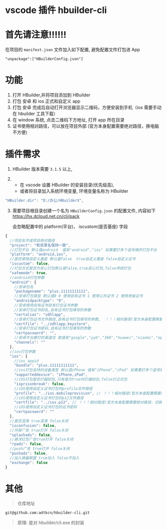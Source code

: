 # vscode 插件 hbuilder-cli

# 首先请注意!!!!!!

在项目的 `manifest.json` 文件加入如下配置, 避免配置文件打包进 App

```
"unpackage":["HBuilderConfig.json"]
```

# 功能

1. 打开 HBuilder,并将项目添加到 HBuilder
2. 打包 安卓 和 ios 正式和自定义 app
3. 打包 安卓 完成后自动打开浏览器显示二维码，方便安装到手机（ios 需要手动在 hbuilder 工具下载）
4. 在 window 系统, 点击二维码下方地址, 打开 app 所在目录
5. 证书使用相对路径，可以放在项目外部 (官方本身配置需要绝对路径，换电脑不方便)

# 插件需求

1. HBuilder 版本需要 `3.1.5` 以上,

2. - 在 vscode 设置 HBuilder 的安装目录(优先级高),
   - 或者将目录加入系统环境变量, 环境变量名称为 HBuilder

```js
"HBuilder.dir": "D:/办公/HBuilderX",
```

3. 需要项目根目录创建一个名为 `HBuilderConfig.json` 的配置文件, 内容如下
   https://hx.dcloud.net.cn/cli/pack

   会忽略配置中的 platform(平台)， iscustom(是否基座) 字段

```js
{
  //项目名字或项目绝对路径
  "project": "和目录名保持一致",
  //打包平台 默认值android  值有"android","ios" 如果要打多个逗号隔开打包平台
  "platform": "android,ios",
  //是否使用自定义基座 默认值false  true自定义基座 false自定义证书
  "iscustom": false,
  //打包方式是否为安心打包默认值false,true安心打包,false传统打包
  "safemode": true,
  //android打包参数
  "android": {
    //安卓包名
    "packagename": "plus.11111111111",
    //安卓打包类型 默认值0 0 使用自有证书 1 使用公共证书 2 使用老版证书
    "androidpacktype": "0",
    //安卓使用自有证书自有打包证书参数
    //安卓打包证书别名,自有证书打包填写的参数
    "certalias": "zdhlapp",
    //安卓打包证书文件路径,自有证书打包填写的参数,  ！！！相对路径(官方本身配置需要绝对路径，切换电脑不方便,改为相对路径)
    "certfile": "../zdhlapp.keystore",
    //安卓打包证书密码,自有证书打包填写的参数
    "certpassword": "",
    //安卓平台要打的渠道包 取值有"google","yyb","360","huawei","xiaomi","oppo","vivo"，如果要打多个逗号隔开
    "channels": ""
  },
  //ios打包参数
  "ios": {
    //ios appid
    "bundle": "plus.11111111111",
    //ios打包支持的设备类型 默认值iPhone 值有"iPhone","iPad" 如果要打多个逗号隔开打包平台
    "supporteddevice": "iPhone,iPad",
    //iOS打包是否打越狱包,只有值为true时打越狱包,false打正式包
    "isprisonbreak": false,
    //iOS使用自定义证书打包的profile文件路径
    "profile": "../ios.mobileprovision", // ！！！相对路径(官方本身配置需要绝对路径，切换电脑不方便,改为相对路径)
    //iOS使用自定义证书打包的p12文件路径
    "certfile": "../ios.p12", // ！！！相对路径(官方本身配置需要绝对路径，切换电脑不方便,改为相对路径)
    //iOS使用自定义证书打包的证书密码
    "certpassword": ""
  },
  //是否混淆 true混淆 false关闭
  "isconfusion": false,
  //开屏广告 true打开 false关闭
  "splashads": false,
  //悬浮红包广告true打开 false关闭
  "rpads": false,
  //push广告 true打开 false关闭
  "pushads": false,
  //加入换量联盟 true加入 false不加入
  "exchange": false
}
```

# 其他

> 仓库地址

```
git@github.com:adtkcn/hbuilder-cli.git
```

> 原理: 是对 hbuilder/cli.exe 的封装
